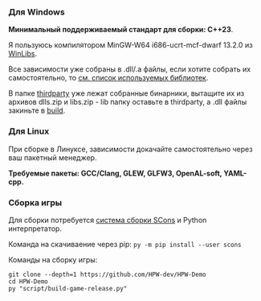 ### Для Windows

**Минимальный поддерживаемый стандарт для сборки: C++23**.

Я пользуюсь компилятором MinGW-W64 i686-ucrt-mcf-dwarf 13.2.0 из [WinLibs](https://winlibs.com/).

Все зависимости уже собраны в .dll/.a файлы, если хотите собрать их самостоятельно, то [см. список используемых библиотек](../version.txt).

В папке [thirdparty](../thirdparty/) уже лежат собранные бинарники, вытащите их из архивов dlls.zip и libs.zip - lib папку оставьте в thirdparty, а .dll файлы закиньте в [build](../build/).

### Для Linux

При сборке в Линуксе, зависимости докачайте самостоятельно через ваш пакетный менеджер.

**Требуемые пакеты: GCC/Clang, GLEW, GLFW3, OpenAL-soft, YAML-cpp.**

### Сборка игры

Для сборки потребуется [система сборки SCons](https://scons.org/) и Python интерпретатор.

Команда на скачиваение через pip: ```py -m pip install --user scons```

Команды на сборку игры:
```
git clone --depth=1 https://github.com/HPW-dev/HPW-Demo
cd HPW-Demo
py "script/build-game-release.py"
```
